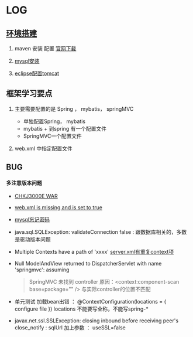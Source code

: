 ﻿# LOG

## [环境搭建](https://www.cnblogs.com/iflytek/p/7096481.html)

1. maven 安装 配置 [官网下载](https://www.cnblogs.com/teach/p/5906425.html)

2. [mysql安装](https://www.cnblogs.com/reyinever/p/8551977.html)

3. [eclipse配置tomcat](http://www.cnblogs.com/2016-10-07/p/7298515.html)

## 框架学习要点

1. 主要需要配置的是 Spring ， mybatis， springMVC
	+ 单独配置Spring， mybatis
	+ mybatis + 到spring 有一个配置文件
	+ SpringMVC一个配置文件

2. web.xml 中指定配置文件

## BUG

#### 多注意版本问题 
>

+ [CHKJ3000E WAR](https://bgasparotto.com/chkj3000e-war-validation-failed-eclipse-error/)

+ [web.xml is missing and is set to true](https://blog.csdn.net/sinat_22911279/article/details/77454139)

+ [mysql忘记密码](https://blog.csdn.net/whimewcm/article/details/83621358)

+ java.sql.SQLException: validateConnection false : 跟数据库相关的，多数是驱动版本问题

+ Multiple Contexts have a path of 'xxxx' [server.xml有重复context项](https://blog.csdn.net/ivanzhangqf/article/details/50326533)

+ Null ModelAndView returned to DispatcherServlet with name 'springmvc': assuming 
	> SpringMVC 未找到 controller 原因：<context:component-scan base=package="" /> 与实际controller的位置不匹配

+ 单元测试 加载bean出错 ： @ContextConfiguration(locations = { configure file  }) locations 不能要写全称，不能写spring-*

+ javax.net.ssl.SSLException: closing inbound before receiving peer's close_notify : sqlUrl 加上参数 ： useSSL=false